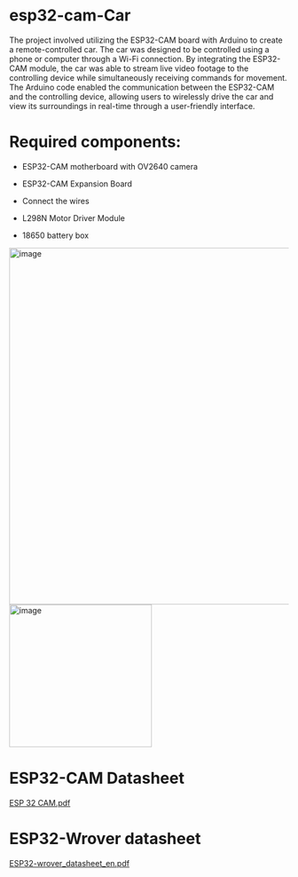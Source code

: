 # esp32-cam-Car
The project involved utilizing the ESP32-CAM board with Arduino to create a remote-controlled car. The car was designed to be controlled using a phone or computer through a Wi-Fi connection. By integrating the ESP32-CAM module, the car was able to stream live video footage to the controlling device while simultaneously receiving commands for movement. The Arduino code enabled the communication between the ESP32-CAM and the controlling device, allowing users to wirelessly drive the car and view its surroundings in real-time through a user-friendly interface.

# Required components:

- ESP32-CAM motherboard with OV2640 camera

- ESP32-CAM Expansion Board

- Connect the wires

- L298N Motor Driver Module

- 18650 battery box

<img width="643" alt="image" src="https://github.com/bardr98/esp32-cam-Car/assets/91567022/83ae8609-dd7c-4b34-8d72-ec594a0bc87f">

<img width="257" alt="image" src="https://github.com/bardr98/esp32-cam-Car/assets/91567022/d3112459-6bcd-48ea-855c-903e9dfc6084">

# ESP32-CAM Datasheet

[ESP 32 CAM.pdf](https://github.com/bardr98/esp32-cam-Car/files/11477685/ESP.32.CAM.pdf)

# ESP32-Wrover datasheet

[ESP32-wrover_datasheet_en.pdf](https://github.com/bardr98/esp32-cam-Car/files/11477693/ESP32-wrover_datasheet_en.pdf)

